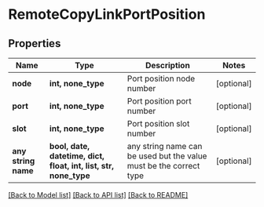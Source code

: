 # RemoteCopyLinkPortPosition


## Properties
Name | Type | Description | Notes
------------ | ------------- | ------------- | -------------
**node** | **int, none_type** | Port position node number | [optional] 
**port** | **int, none_type** | Port position port number | [optional] 
**slot** | **int, none_type** | Port position slot number | [optional] 
**any string name** | **bool, date, datetime, dict, float, int, list, str, none_type** | any string name can be used but the value must be the correct type | [optional]

[[Back to Model list]](../README.md#documentation-for-models) [[Back to API list]](../README.md#documentation-for-api-endpoints) [[Back to README]](../README.md)


